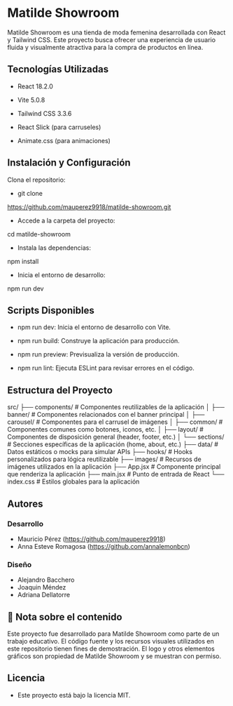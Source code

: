 # Matilde Showroom

Matilde Showroom es una tienda de moda femenina desarrollada con React y Tailwind CSS. Este proyecto busca ofrecer una experiencia de usuario fluida y visualmente atractiva para la compra de productos en línea.

## Tecnologías Utilizadas

- React 18.2.0

- Vite 5.0.8

- Tailwind CSS 3.3.6

- React Slick (para carruseles)

- Animate.css (para animaciones)

## Instalación y Configuración

Clona el repositorio:

- git clone

https://github.com/mauperez9918/matilde-showroom.git

- Accede a la carpeta del proyecto:

cd matilde-showroom

- Instala las dependencias:

npm install

- Inicia el entorno de desarrollo:

npm run dev

## Scripts Disponibles

- npm run dev: Inicia el entorno de desarrollo con Vite.

- npm run build: Construye la aplicación para producción.

- npm run preview: Previsualiza la versión de producción.

- npm run lint: Ejecuta ESLint para revisar errores en el código.

## Estructura del Proyecto

src/
├── components/   # Componentes reutilizables de la aplicación
│   ├── banner/   # Componentes relacionados con el banner principal
│   ├── carousel/ # Componentes para el carrusel de imágenes
│   ├── common/   # Componentes comunes como botones, iconos, etc.
│   ├── layout/   # Componentes de disposición general (header, footer, etc.)
│   └── sections/ # Secciones específicas de la aplicación (home, about, etc.)
├── data/         # Datos estáticos o mocks para simular APIs
├── hooks/        # Hooks personalizados para lógica reutilizable
├── images/       # Recursos de imágenes utilizados en la aplicación
├── App.jsx       # Componente principal que renderiza la aplicación
├── main.jsx      # Punto de entrada de React
└── index.css     # Estilos globales para la aplicación

## Autores

### Desarrollo

- Mauricio Pérez (https://github.com/mauperez9918)
- Anna Esteve Romagosa (https://github.com/annalemonbcn)

### Diseño

- Alejandro Bacchero
- Joaquin Méndez
- Adriana Dellatorre

## 📌 Nota sobre el contenido

Este proyecto fue desarrollado para Matilde Showroom como parte de un trabajo educativo.
El código fuente y los recursos visuales utilizados en este repositorio tienen fines de demostración.
El logo y otros elementos gráficos son propiedad de Matilde Showroom y se muestran con permiso.

## Licencia

- Este proyecto está bajo la licencia MIT.
